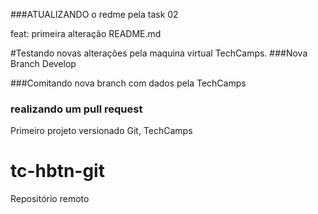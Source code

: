 
###ATUALIZANDO o redme pela task 02

feat: primeira alteração README.md

#Testando novas alterações pela maquina virtual TechCamps.
###Nova Branch Develop

###Comitando nova branch com dados pela TechCamps

### realizando um pull request
Primeiro projeto versionado Git, TechCamps
# tc-hbtn-git
Repositório remoto
